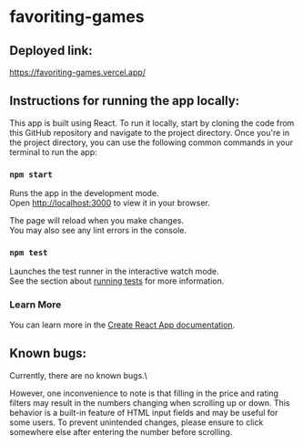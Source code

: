 # favoriting-games
## Deployed link:
https://favoriting-games.vercel.app/
## Instructions for running the app locally:
This app is built using React. To run it locally, start by cloning the code from this GitHub repository and navigate to the project directory. Once you're in the project directory, you can use the following common commands in your terminal to run the app:

### `npm start`

Runs the app in the development mode.\
Open [http://localhost:3000](http://localhost:3000) to view it in your browser.

The page will reload when you make changes.\
You may also see any lint errors in the console.

### `npm test`

Launches the test runner in the interactive watch mode.\
See the section about [running tests](https://facebook.github.io/create-react-app/docs/running-tests) for more information.

### Learn More

You can learn more in the [Create React App documentation](https://facebook.github.io/create-react-app/docs/getting-started).

## Known bugs:
Currently, there are no known bugs.\

However, one inconvenience to note is that filling in the price and rating filters may result in the numbers changing when scrolling up or down. This behavior is a built-in feature of HTML input fields and may be useful for some users. To prevent unintended changes, please ensure to click somewhere else after entering the number before scrolling.